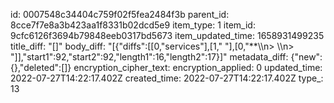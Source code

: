 id: 0007548c34404c759f02f5fea2484f3b
parent_id: 8cce7f7e8a3b423aa1f8331b02dcd5e9
item_type: 1
item_id: 9cfc6126f3694b79848eeb0317bd5673
item_updated_time: 1658931499235
title_diff: "[]"
body_diff: "[{\"diffs\":[[0,\"services\"],[1,\" \"],[0,\"**\\\n> \\\n> \"]],\"start1\":92,\"start2\":92,\"length1\":16,\"length2\":17}]"
metadata_diff: {"new":{},"deleted":[]}
encryption_cipher_text: 
encryption_applied: 0
updated_time: 2022-07-27T14:22:17.402Z
created_time: 2022-07-27T14:22:17.402Z
type_: 13